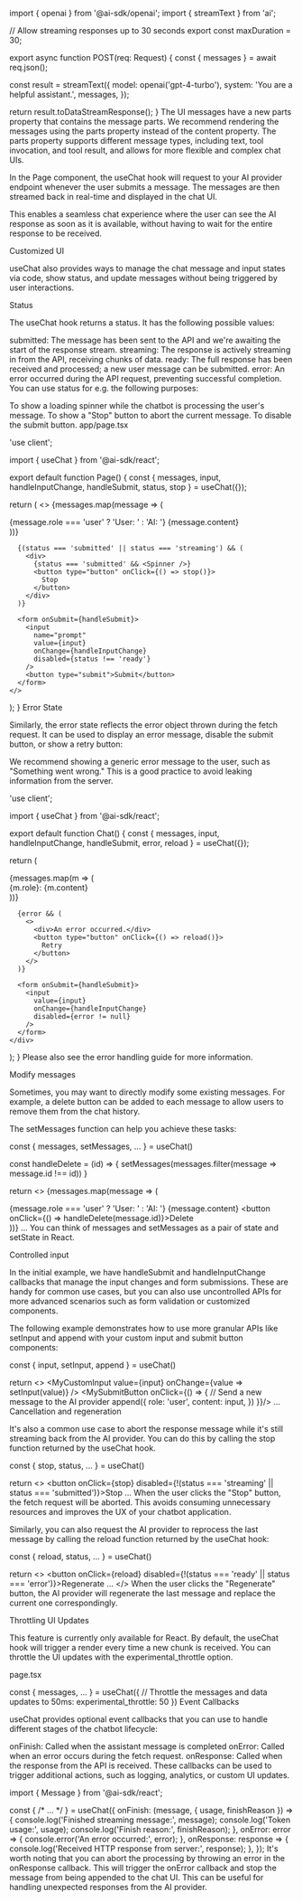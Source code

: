 import { openai } from '@ai-sdk/openai';
import { streamText } from 'ai';

// Allow streaming responses up to 30 seconds
export const maxDuration = 30;

export async function POST(req: Request) {
  const { messages } = await req.json();

  const result = streamText({
    model: openai('gpt-4-turbo'),
    system: 'You are a helpful assistant.',
    messages,
  });

  return result.toDataStreamResponse();
}
The UI messages have a new parts property that contains the message parts. We recommend rendering the messages using the parts property instead of the content property. The parts property supports different message types, including text, tool invocation, and tool result, and allows for more flexible and complex chat UIs.

In the Page component, the useChat hook will request to your AI provider endpoint whenever the user submits a message. The messages are then streamed back in real-time and displayed in the chat UI.

This enables a seamless chat experience where the user can see the AI response as soon as it is available, without having to wait for the entire response to be received.

Customized UI

useChat also provides ways to manage the chat message and input states via code, show status, and update messages without being triggered by user interactions.

Status

The useChat hook returns a status. It has the following possible values:

submitted: The message has been sent to the API and we're awaiting the start of the response stream.
streaming: The response is actively streaming in from the API, receiving chunks of data.
ready: The full response has been received and processed; a new user message can be submitted.
error: An error occurred during the API request, preventing successful completion.
You can use status for e.g. the following purposes:

To show a loading spinner while the chatbot is processing the user's message.
To show a "Stop" button to abort the current message.
To disable the submit button.
app/page.tsx

'use client';

import { useChat } from '@ai-sdk/react';

export default function Page() {
  const { messages, input, handleInputChange, handleSubmit, status, stop } =
    useChat({});

  return (
    <>
      {messages.map(message => (
        <div key={message.id}>
          {message.role === 'user' ? 'User: ' : 'AI: '}
          {message.content}
        </div>
      ))}

      {(status === 'submitted' || status === 'streaming') && (
        <div>
          {status === 'submitted' && <Spinner />}
          <button type="button" onClick={() => stop()}>
            Stop
          </button>
        </div>
      )}

      <form onSubmit={handleSubmit}>
        <input
          name="prompt"
          value={input}
          onChange={handleInputChange}
          disabled={status !== 'ready'}
        />
        <button type="submit">Submit</button>
      </form>
    </>
  );
}
Error State

Similarly, the error state reflects the error object thrown during the fetch request. It can be used to display an error message, disable the submit button, or show a retry button:

We recommend showing a generic error message to the user, such as "Something went wrong." This is a good practice to avoid leaking information from the server.


'use client';

import { useChat } from '@ai-sdk/react';

export default function Chat() {
  const { messages, input, handleInputChange, handleSubmit, error, reload } =
    useChat({});

  return (
    <div>
      {messages.map(m => (
        <div key={m.id}>
          {m.role}: {m.content}
        </div>
      ))}

      {error && (
        <>
          <div>An error occurred.</div>
          <button type="button" onClick={() => reload()}>
            Retry
          </button>
        </>
      )}

      <form onSubmit={handleSubmit}>
        <input
          value={input}
          onChange={handleInputChange}
          disabled={error != null}
        />
      </form>
    </div>
  );
}
Please also see the error handling guide for more information.

Modify messages

Sometimes, you may want to directly modify some existing messages. For example, a delete button can be added to each message to allow users to remove them from the chat history.

The setMessages function can help you achieve these tasks:


const { messages, setMessages, ... } = useChat()

const handleDelete = (id) => {
  setMessages(messages.filter(message => message.id !== id))
}

return <>
  {messages.map(message => (
    <div key={message.id}>
      {message.role === 'user' ? 'User: ' : 'AI: '}
      {message.content}
      <button onClick={() => handleDelete(message.id)}>Delete</button>
    </div>
  ))}
  ...
You can think of messages and setMessages as a pair of state and setState in React.

Controlled input

In the initial example, we have handleSubmit and handleInputChange callbacks that manage the input changes and form submissions. These are handy for common use cases, but you can also use uncontrolled APIs for more advanced scenarios such as form validation or customized components.

The following example demonstrates how to use more granular APIs like setInput and append with your custom input and submit button components:


const { input, setInput, append } = useChat()

return <>
  <MyCustomInput value={input} onChange={value => setInput(value)} />
  <MySubmitButton onClick={() => {
    // Send a new message to the AI provider
    append({
      role: 'user',
      content: input,
    })
  }}/>
  ...
Cancellation and regeneration

It's also a common use case to abort the response message while it's still streaming back from the AI provider. You can do this by calling the stop function returned by the useChat hook.


const { stop, status, ... } = useChat()

return <>
  <button onClick={stop} disabled={!(status === 'streaming' || status === 'submitted')}>Stop</button>
  ...
When the user clicks the "Stop" button, the fetch request will be aborted. This avoids consuming unnecessary resources and improves the UX of your chatbot application.

Similarly, you can also request the AI provider to reprocess the last message by calling the reload function returned by the useChat hook:


const { reload, status, ... } = useChat()

return <>
  <button onClick={reload} disabled={!(status === 'ready' || status === 'error')}>Regenerate</button>
  ...
</>
When the user clicks the "Regenerate" button, the AI provider will regenerate the last message and replace the current one correspondingly.

Throttling UI Updates

This feature is currently only available for React.
By default, the useChat hook will trigger a render every time a new chunk is received. You can throttle the UI updates with the experimental_throttle option.

page.tsx

const { messages, ... } = useChat({
  // Throttle the messages and data updates to 50ms:
  experimental_throttle: 50
})
Event Callbacks

useChat provides optional event callbacks that you can use to handle different stages of the chatbot lifecycle:

onFinish: Called when the assistant message is completed
onError: Called when an error occurs during the fetch request.
onResponse: Called when the response from the API is received.
These callbacks can be used to trigger additional actions, such as logging, analytics, or custom UI updates.


import { Message } from '@ai-sdk/react';

const {
  /* ... */
} = useChat({
  onFinish: (message, { usage, finishReason }) => {
    console.log('Finished streaming message:', message);
    console.log('Token usage:', usage);
    console.log('Finish reason:', finishReason);
  },
  onError: error => {
    console.error('An error occurred:', error);
  },
  onResponse: response => {
    console.log('Received HTTP response from server:', response);
  },
});
It's worth noting that you can abort the processing by throwing an error in the onResponse callback. This will trigger the onError callback and stop the message from being appended to the chat UI. This can be useful for handling unexpected responses from the AI provider.